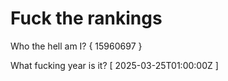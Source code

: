 # Fuck the rankings

Who the hell am I?
{ 15960697 }

What fucking year is it?
[ 2025-03-25T01:00:00Z ]

